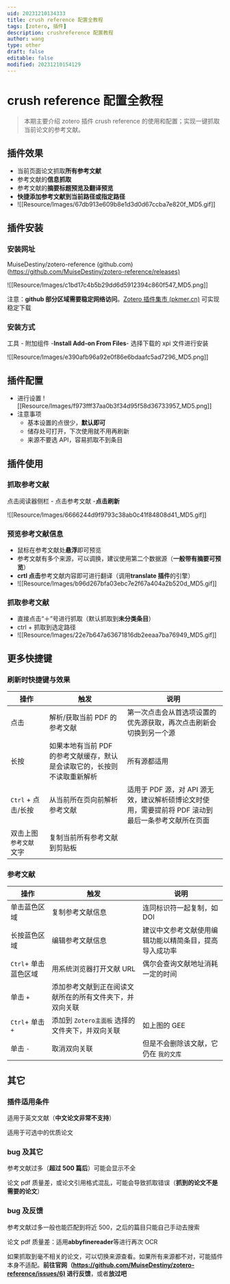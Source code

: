 ```yaml
---
uid: 20231210134333
title: crush reference 配置全教程
tags: [zotero, 插件]
description: crushreference 配置教程
author: wang
type: other
draft: false
editable: false
modified: 20231210154129
---
```

# crush reference 配置全教程

> 本期主要介绍 zotero 插件 crush reference 的使用和配置；实现一键抓取当前论文的参考文献。

## 插件效果

- 当前页面论文抓取**所有参考文献**
- 参考文献的**信息抓取**
- 参考文献的**摘要标题预览及翻译预览**
- **快捷添加参考文献到当前路径或指定路径**
- ![[Resource/Images/67db913e609b8e1d3d0d67ccba7e820f_MD5.gif]]

## 插件安装

### 安装网址

MuiseDestiny/zotero-reference (github.com)(<https://github.com/MuiseDestiny/zotero-reference/releases)>

![[Resource/Images/c1bd17c4b5b29dd6d5912394c860f547_MD5.png]]

注意：**github 部分区域需要稳定网络访问**。[Zotero 插件集市 (pkmer.cn)](https://pkmer.cn/products/zotero/zoteroMarket/) 可实现稳定下载

### 安装方式

工具 - 附加组件 -**Install Add-on From Files**- 选择下载的 xpi 文件进行安装

![[Resource/Images/e390afb96a92e0f86e6bdaafc5ad7296_MD5.png]]

## 插件配置

- 进行设置 ![[Resource/Images/f973fff37aa0b3f34d95f58d36733957_MD5.png]]
- 注意事项
	- 基本设置的点很少，**默认即可**
	- 储存处可打开，下次使用就不用再刷新
	- 来源不要选 API，容易抓取不到条目

## 插件使用

### 抓取参考文献

点击阅读器侧栏 - 点击参考文献 -**点击刷新**

![[Resource/Images/6666244d9f9793c38ab0c41f84808d41_MD5.gif]]

### 预览参考文献信息

- 鼠标在参考文献处**悬浮**即可预览
- 参考文献有多个来源，可以调换，建议使用第二个数据源（**一般带有摘要可预览**）
- **crtl 点击**参考文献内容即可进行翻译（调用**translate 插件**的引擎）
- ![[Resource/Images/b96d267bfa03ebc7e2f67a404a2b520d_MD5.gif]]

### 抓取参考文献

- 直接点击“＋”号进行抓取（默认抓取到**未分类条目**）
- ctrl + 抓取到选定路径
- ![[Resource/Images/22e7b647a63671816db2eeaa7ba76949_MD5.gif]]

## 更多快捷键

### 刷新时快捷键与效果

|操作|触发|说明|
|---|---|---|
|点击|解析/获取当前 PDF 的参考文献|第一次点击会从首选项设置的优先源获取，再次点击刷新会切换到另一个源|
|长按|如果本地有当前 PDF 的参考文献缓存，默认是会读取它的，长按则不读取重新解析|所有源都适用|
|`Ctrl` + 点击/长按|从当前所在页向前解析参考文献|适用于 PDF 源，对 API 源无效，建议解析硕博论文时使用，需要提前将 PDF 滚动到最后一条参考文献所在页面|
|双击上图 `参考文献` 文字|复制当前所有参考文献到剪贴板|

### 参考文献

|操作|触发|说明|
|---|---|---|
|单击蓝色区域|复制参考文献信息|连同标识符一起复制，如 DOI|
|长按蓝色区域|编辑参考文献信息|建议中文参考文献使用编辑功能以精简条目，提高导入成功率|
|`Ctrl`+ 单击蓝色区域|用系统浏览器打开文献 URL|偶尔会查询文献地址消耗一定的时间|
|单击 `+`|添加参考文献到正在阅读文献所在的所有文件夹下，并双向关联||
|`Ctrl`+ 单击 `+`|添加到 `Zotero主面板` 选择的文件夹下，并双向关联|如上图的 GEE|
|单击 `-`|取消双向关联|但是不会删除该文献，它仍在 `我的文库`|

## 其它

### 插件适用条件

适用于英文文献（**中文论文非常不支持**）

适用于可选中的优质论文

### bug 及其它

参考文献过多（**超过 500 篇后**）可能会显示不全

论文 pdf 质量差，或论文引用格式混乱，可能会导致抓取错误（**抓到的论文不是需要的论文**）

### bug 及反馈

参考文献过多一般也能匹配到将近 500，之后的篇目只能自己手动去搜索

论文 pdf 质量差：适用**abbyfinereader**等进行再次 OCR

如果抓取到毫不相关的论文，可以切换来源查看。如果所有来源都不对，可能插件本身不适配。**前往官网（<https://github.com/MuiseDestiny/zotero-reference/issues/6)> 进行反馈**，或者**放过吧**

